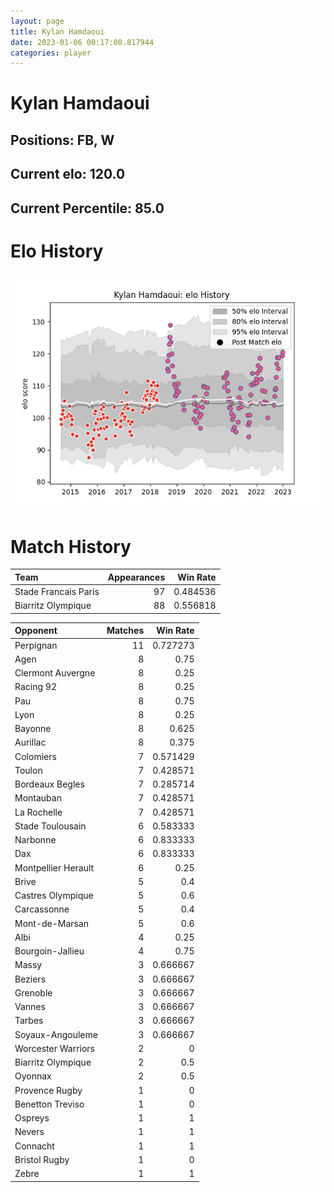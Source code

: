 ```yaml
---  
layout: page  
title: Kylan Hamdaoui  
date: 2023-01-06 00:17:08.817944  
categories: player  
---
```

# Kylan Hamdaoui

## Positions: FB, W

## Current elo: 120.0

## Current Percentile: 85.0

# Elo History


![elo history](history_KylanHamdaoui.png)
# Match History


| Team                 |   Appearances |   Win Rate |
|:---------------------|--------------:|-----------:|
| Stade Francais Paris |            97 |   0.484536 |
| Biarritz Olympique   |            88 |   0.556818 |

| Opponent            |   Matches |   Win Rate |
|:--------------------|----------:|-----------:|
| Perpignan           |        11 |   0.727273 |
| Agen                |         8 |   0.75     |
| Clermont Auvergne   |         8 |   0.25     |
| Racing 92           |         8 |   0.25     |
| Pau                 |         8 |   0.75     |
| Lyon                |         8 |   0.25     |
| Bayonne             |         8 |   0.625    |
| Aurillac            |         8 |   0.375    |
| Colomiers           |         7 |   0.571429 |
| Toulon              |         7 |   0.428571 |
| Bordeaux Begles     |         7 |   0.285714 |
| Montauban           |         7 |   0.428571 |
| La Rochelle         |         7 |   0.428571 |
| Stade Toulousain    |         6 |   0.583333 |
| Narbonne            |         6 |   0.833333 |
| Dax                 |         6 |   0.833333 |
| Montpellier Herault |         6 |   0.25     |
| Brive               |         5 |   0.4      |
| Castres Olympique   |         5 |   0.6      |
| Carcassonne         |         5 |   0.4      |
| Mont-de-Marsan      |         5 |   0.6      |
| Albi                |         4 |   0.25     |
| Bourgoin-Jallieu    |         4 |   0.75     |
| Massy               |         3 |   0.666667 |
| Beziers             |         3 |   0.666667 |
| Grenoble            |         3 |   0.666667 |
| Vannes              |         3 |   0.666667 |
| Tarbes              |         3 |   0.666667 |
| Soyaux-Angouleme    |         3 |   0.666667 |
| Worcester Warriors  |         2 |   0        |
| Biarritz Olympique  |         2 |   0.5      |
| Oyonnax             |         2 |   0.5      |
| Provence Rugby      |         1 |   0        |
| Benetton Treviso    |         1 |   0        |
| Ospreys             |         1 |   1        |
| Nevers              |         1 |   1        |
| Connacht            |         1 |   1        |
| Bristol Rugby       |         1 |   0        |
| Zebre               |         1 |   1        |